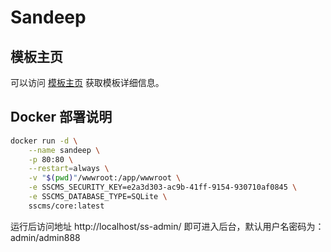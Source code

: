 # Sandeep

## 模板主页

可以访问 [模板主页](https://sscms.com/templates/template.html?id=Sandeep) 获取模板详细信息。


## Docker 部署说明

``` bash
docker run -d \
    --name sandeep \
    -p 80:80 \
    --restart=always \
    -v "$(pwd)"/wwwroot:/app/wwwroot \
    -e SSCMS_SECURITY_KEY=e2a3d303-ac9b-41ff-9154-930710af0845 \
    -e SSCMS_DATABASE_TYPE=SQLite \
    sscms/core:latest
```

运行后访问地址 http://localhost/ss-admin/ 即可进入后台，默认用户名密码为： admin/admin888